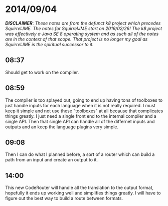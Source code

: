 # 2014/09/04

***DISCLAIMER***: _These notes are from the defunct k8 project which_
_precedes SquirrelJME. The notes for SquirrelJME start on 2016/02/26!_
_The k8 project was effectively a Java SE 8 operating system and as such_
_all of the notes are in the context of that scope. That project is no_
_longer my goal as SquirrelJME is the spiritual successor to it._

## 08:37

Should get to work on the compiler.

## 08:59

The compiler is too splayed out, going to end up having tons of toolboxes to
just handle inputs for each language when it is not really required. I must
keep it simple and not use these "toolboxes" at all because that complicates
things greatly. I just need a single front end to the internal compiler and a
single API. Then that single API can handle all of the differnet inputs and
outputs and an keep the language plugins very simple.

## 09:08

Then I can do what I planned before, a sort of a router which can build a path
from an input and create an output to it.

## 14:00

This new CodeRouter will handle all the translation to the output format,
hopefully it ends up working well and simplifies things greatly. I will have
to figure out the best way to build a route between formats.

